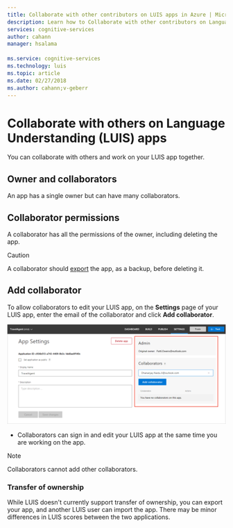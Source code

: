 ```yaml
---
title: Collaborate with other contributors on LUIS apps in Azure | Microsoft Docs
description: Learn how to Collaborate with other contributors on Language Understanding (LUIS) applications.
services: cognitive-services
author: cahann
manager: hsalama

ms.service: cognitive-services
ms.technology: luis
ms.topic: article
ms.date: 02/27/2018
ms.author: cahann;v-geberr
---
```


# Collaborate with others on Language Understanding (LUIS) apps  

You can collaborate with others and work on your LUIS app together. 

## Owner and collaborators
An app has a single owner but can have many collaborators. 

## Collaborator permissions
A collaborator has all the permissions of the owner, including deleting the app. 

> [!CAUTION]
> A collaborator should [export](#export-app) the app, as a backup, before deleting it. 

## Add collaborator

To allow collaborators to edit your LUIS app, on the **Settings** page of your LUIS app, enter the email of the collaborator and click **Add collaborator**.

![Add collaborator](./media/luis-how-to-collaborate/add-collaborator.png)

* Collaborators can sign in and edit your LUIS app at the same time you are working on the app. <!--If a collaborator edits the LUIS app, you see a notification at the top of the browser.-->

> [!NOTE]
> Collaborators cannot add other collaborators.

### Transfer of ownership
While LUIS doesn't currently support transfer of ownership, you can export your app, and another LUIS user can import the app. There may be minor differences in LUIS scores between the two applications. 
